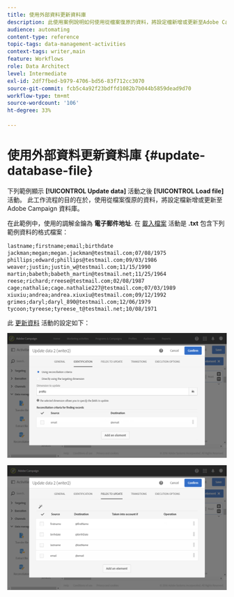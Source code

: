 ```yaml
---
title: 使用外部資料更新資料庫
description: 此使用案例說明如何使用從檔案復原的資料，將設定檔新增或更新至Adobe Campaign資料庫。
audience: automating
content-type: reference
topic-tags: data-management-activities
context-tags: writer,main
feature: Workflows
role: Data Architect
level: Intermediate
exl-id: 2df7fbed-b979-4706-bd56-83f712cc3070
source-git-commit: fcb5c4a92f23bdffd1082b7b044b5859dead9d70
workflow-type: tm+mt
source-wordcount: '106'
ht-degree: 33%

---
```


# 使用外部資料更新資料庫 {#update-database-file}

下列範例顯示 **[!UICONTROL Update data]** 活動之後 **[!UICONTROL Load file]** 活動。 此工作流程的目的在於，使用從檔案復原的資料，將設定檔新增或更新至 Adobe Campaign 資料庫。

在此範例中，使用的調解金鑰為 **電子郵件地址**. 在 [載入檔案](../../automating/using/load-file.md) 活動是 **.txt** 包含下列範例資料的格式檔案：

```
lastname;firstname;email;birthdate
jackman;megan;megan.jackman@testmail.com;07/08/1975
phillips;edward;phillips@testmail.com;09/03/1986
weaver;justin;justin_w@testmail.com;11/15/1990
martin;babeth;babeth_martin@testmail.net;11/25/1964
reese;richard;rreese@testmail.com;02/08/1987
cage;nathalie;cage.nathalie227@testmail.com;07/03/1989
xiuxiu;andrea;andrea.xiuxiu@testmail.com;09/12/1992
grimes;daryl;daryl_890@testmail.com;12/06/1979
tycoon;tyreese;tyreese_t@testmail.net;10/08/1971
```

此 [更新資料](../../automating/using/update-data.md) 活動的設定如下：

![](assets/deduplication_example2_writer1.png)

![](assets/deduplication_example2_writer2.png)
